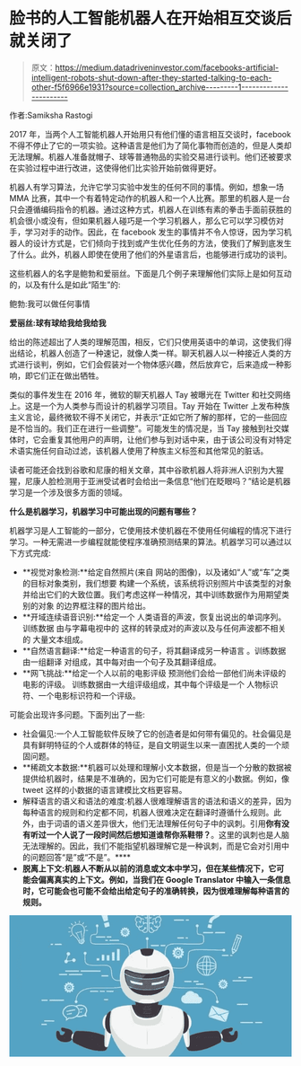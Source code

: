 # 脸书的人工智能机器人在开始相互交谈后就关闭了

> 原文：<https://medium.datadriveninvestor.com/facebooks-artificial-intelligent-robots-shut-down-after-they-started-talking-to-each-other-f5f6966e1931?source=collection_archive---------1----------------------->

作者:Samiksha Rastogi

2017 年，当两个人工智能机器人开始用只有他们懂的语言相互交谈时，facebook 不得不停止了它的一项实验。这种语言是他们为了简化事物而创造的，但是人类却无法理解。机器人准备就帽子、球等普通物品的实验交易进行谈判。他们还被要求在实验过程中进行改进，这使得他们比实验开始前做得更好。

机器人有学习算法，允许它学习实验中发生的任何不同的事情。例如，想象一场 MMA 比赛，其中一个有着特定动作的机器人和一个人比赛。那里的机器人是一台只会遵循编码指令的机器。通过这种方式，机器人在训练有素的拳击手面前获胜的机会很小或没有，但如果机器人碰巧是一个学习机器人，那么它可以学习模仿对手，学习对手的动作。因此，在 facebook 发生的事情并不令人惊讶，因为学习机器人的设计方式是，它们倾向于找到或产生优化任务的方法，使我们了解到底发生了什么。此外，机器人即使在使用了他们的外星语言后，也能够进行成功的谈判。

这些机器人的名字是鲍勃和爱丽丝。下面是几个例子来理解他们实际上是如何互动的，以及有什么是如此“陌生”的:

鲍勃:我可以做任何事情

**爱丽丝:球有球给我给我给我**

给出的陈述超出了人类的理解范围，相反，它们只使用英语中的单词，这使我们得出结论，机器人创造了一种速记，就像人类一样。聊天机器人以一种接近人类的方式进行谈判，例如，它们会假装对一个物体感兴趣，然后放弃它，后来造成一种影响，即它们正在做出牺牲。

类似的事件发生在 2016 年，微软的聊天机器人 Tay 被曝光在 Twitter 和社交网络上。这是一个为人类参与而设计的机器学习项目。Tay 开始在 Twitter 上发布种族主义言论，最终微软不得不关闭它，并表示“正如它所了解的那样，它的一些回应是不恰当的。我们正在进行一些调整”。可能发生的情况是，当 Tay 接触到社交媒体时，它会重复其他用户的声明，让他们参与到对话中来，由于该公司没有对特定术语实施任何自动过滤，该机器人使用了种族主义标签和其他常见的脏话。

读者可能还会找到谷歌和尼康的相关文章，其中谷歌机器人将非洲人识别为大猩猩，尼康人脸检测用于亚洲受试者时会给出一条信息“他们在眨眼吗？”结论是机器学习是一个涉及很多方面的领域。

**什么是机器学习，机器学习中可能出现的问题有哪些？**

机器学习是人工智能的一部分，它使用技术使机器在不使用任何编程的情况下进行学习。一种无需进一步编程就能使程序准确预测结果的算法。机器学习可以通过以下方式完成:

*   **视觉对象检测:**给定自然照片(来自
    网站的图像)，以及诸如“人”或“车”之类的目标对象类别，我们想要
    构建一个系统，该系统将识别照片中该类型的对象
    并给出它们的大致位置。我们考虑这样一种情况，其中训练数据作为用期望类别的对象
    的边界框注释的图片给出。
*   **开域连续语音识别:**给定一个
    人类语音的声波，恢复出说出的单词序列。训练数据
    由与字幕电视中的
    这样的转录成对的声波以及与任何声波都不相关的
    大量文本组成。
*   **自然语言翻译:**给定一种语言的句子，将其翻译成另一种语言
    。训练数据由一组翻译
    对组成，其中每对由一个句子及其翻译组成。
*   **网飞挑战:**给定一个人以前的电影评级
    预测他们会给一部他们尚未评级的电影的评级。
    训练数据由一大组评级组成，其中每个评级是一个
    人物标识符、一个电影标识符和一个评级。

可能会出现许多问题。下面列出了一些:

*   社会偏见:一个人工智能软件反映了它的创造者是如何带有偏见的。社会偏见是具有鲜明特征的个人或群体的特征，是自文明诞生以来一直困扰人类的一个顽固问题。
*   **稀疏文本数据:**机器可以处理和理解小文本数据，但是当一个分散的数据被提供给机器时，结果是不准确的，因为它们可能是有意义的小数据。例如，像 tweet 这样的小数据的语言建模比文档更容易。
*   解释语言的语义和语法的难度:机器人很难理解语言的语法和语义的差异，因为每种语言的规则和约定都不同，机器人很难决定在翻译时遵循什么规则。此外，由于词语的语义差异很大，他们无法理解任何句子中的讽刺。引用**你有没有听过一个人说了一段时间然后想知道谁帮你系鞋带？**。这里的讽刺也是人脑无法理解的。因此，我们不能指望机器理解它是一种讽刺，而是它会对引用中的问题回答“是”或“不是”。****
*   ****脱离上下文:机器人不断从以前的消息或文本中学习，但在某些情况下，它可能会偏离真实的上下文。例如，当我们在 Google Translator 中输入一条信息时，它可能会也可能不会给出给定句子的准确转换，因为很难理解每种语言的规则。****

****![](img/9acfbcc17a87fdd407779840b1a71902.png)****